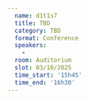 ```yaml
---
  name: d1t1s7
  title: TBD
  category: TBD
  format: Conférence
  speakers: 
    - 
  room: Auditorium
  slot: 03/10/2025
  time_start: '15h45'
  time_end: '16h30'
---
```

